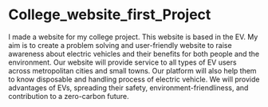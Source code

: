 # College_website_first_Project
I made a website for my college project. This website is based in the EV. 
My aim is to create a problem solving and user-friendly website to raise awareness about electric vehicles and their benefits for both people and the environment. Our website will provide service to all types of EV users across metropolitan cities and small towns. Our platform will also help them to know disposable and handling process of electric vehicle.  We will provide advantages of EVs, spreading their safety, environment-friendliness, and contribution to a zero-carbon future.

